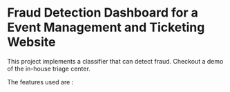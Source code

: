# Fraud Detection Dashboard for a Event Management and Ticketing Website
This project implements a classifier that can detect fraud.
Checkout a demo of the in-house triage center.

The features used are :
